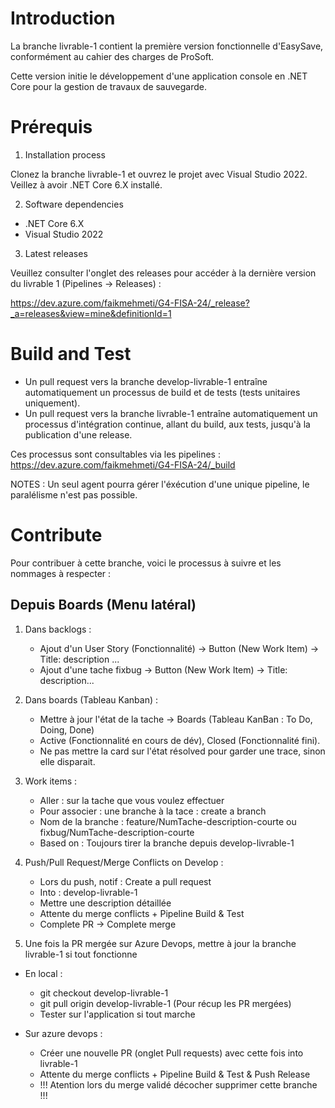 # Introduction 

La branche livrable-1 contient la première version fonctionnelle d'EasySave, conformément au cahier des charges de ProSoft. 

Cette version initie le développement d'une application console en .NET Core pour la gestion de travaux de sauvegarde.

# Prérequis

1.	Installation process

Clonez la branche livrable-1 et ouvrez le projet avec Visual Studio 2022. Veillez à avoir .NET Core 6.X installé.

2.	Software dependencies

* .NET Core 6.X
* Visual Studio 2022

3.	Latest releases

Veuillez consulter l'onglet des releases pour accéder à la dernière version du livrable 1 (Pipelines -> Releases) :

https://dev.azure.com/faikmehmeti/G4-FISA-24/_release?_a=releases&view=mine&definitionId=1

# Build and Test

* Un pull request vers la branche develop-livrable-1 entraîne automatiquement un processus de build et de tests (tests unitaires uniquement).
* Un pull request vers la branche livrable-1 entraîne automatiquement un processus d'intégration continue, allant du build, aux tests, jusqu'à la publication d'une release.

Ces processus sont consultables via les pipelines : https://dev.azure.com/faikmehmeti/G4-FISA-24/_build

NOTES : Un seul agent pourra gérer l'éxécution d'une unique pipeline, le paralélisme n'est pas possible.

# Contribute

Pour contribuer à cette branche, voici le processus à suivre et les nommages à respecter :

## Depuis Boards (Menu latéral)

1. Dans backlogs : 

    * Ajout d'un User Story (Fonctionnalité) -> Button (New Work Item) -> Title: description ...
    * Ajout d'une tache fixbug -> Button (New Work Item) -> Title: description...

2. Dans boards (Tableau Kanban) :
        
    * Mettre à jour l'état de la tache -> Boards (Tableau KanBan : To Do, Doing, Done)
    * Active (Fonctionnalité en cours de dév), Closed (Fonctionnalité fini).
    * Ne pas mettre la card sur l'état résolved pour garder une trace, sinon elle disparait.

3. Work items :
    
    * Aller : sur la tache que vous voulez effectuer
    * Pour associer : une branche à la tace : create a branch
    * Nom de la branche : feature/NumTache-description-courte ou fixbug/NumTache-description-courte
    * Based on : Toujours tirer la branche depuis develop-livrable-1

4. Push/Pull Request/Merge Conflicts on Develop :

    * Lors du push, notif : Create a pull request
    * Into : develop-livrable-1
    * Mettre une description détaillée
    * Attente du merge conflicts + Pipeline Build & Test
    * Complete PR -> Complete merge


5. Une fois la PR mergée sur Azure Devops, mettre à jour la branche livrable-1 si tout fonctionne

* En local :

    * git checkout develop-livrable-1
    * git pull origin develop-livrable-1 (Pour récup les PR mergées)
    * Tester sur l'application si tout marche

* Sur azure devops :

    * Créer une nouvelle PR (onglet Pull requests) avec cette fois into livrable-1
    * Attente du merge conflicts + Pipeline Build & Test & Push Release
    * !!! Atention lors du merge validé décocher supprimer cette branche !!!